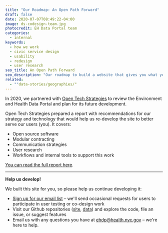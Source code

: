 ```yaml
---
title: "Our Roadmap: An Open Path Forward"
draft: false
date: 2020-07-07T08:49:22-04:00
image: ds-codesign-team.jpg
photocredit: EH Data Portal team
categories:
  - internal
keywords:
  - how we work
  - civic service design
  - usability
  - redesign
  - user research
seo_title: An Open Path Forward
seo_description: "Our roadmap to build a website that gives you what you need."
related:
  - ""data-stories/geographies/"
---
```


In 2020, we partnered with [Open Tech Strategies](https://opentechstrategies.com/) to review the Environment and Health Data Portal and plan for its future development.

Open Tech Strategies prepared a report with recommendations for our strategy and technology that would help us re-develop the site to better serve our users (you). It covers:

- Open source software
- Modular contracting
- Communication strategies
- User research
- Workflows and internal tools to support this work

[You can read the full report here](ehdp-open-path-development-2020.pdf).

<hr class="my-2">

**Help us develop\!**&nbsp;

We built this site for you, so please help us continue developing it:&nbsp;

- [Sign up for our email list](https://docs.google.com/forms/d/e/1FAIpQLSfUg3JE5ODNc6aqBPJwM8mZ80TYtK6ISw-OM7PBwKuoN3M--g/viewform?embedded=true)&nbsp;– we'll send occasional requests for users to participate in user testing or co-design work&nbsp;
- Visit our Github repositories ([site](https://github.com/nychealth/EH-dataportal), [data](https://github.com/nychealth/EHDP-data)) and explore the code, file an issue, or suggest features&nbsp;
- Email us with any questions you have at <a href="&#109;&#97;&#105;&#108;&#116;&#111;&#58;&#101;&#104;&#100;&#112;&#64;&#104;&#101;&#97;&#108;&#116;&#104;&#46;&#110;&#121;&#99;&#46;&#103;&#111;&#118;">&#101;&#104;&#100;&#112;&#64;&#104;&#101;&#97;&#108;&#116;&#104;&#46;&#110;&#121;&#99;&#46;&#103;&#111;&#118;</a> – we're here to help.&nbsp;&nbsp;

&nbsp;
